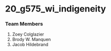 # 20_g575_wi_indigeneity

### Team Members
1. Zoey Colglazier
2. Brody W. Manquen
3. Jacob Hildebrand
